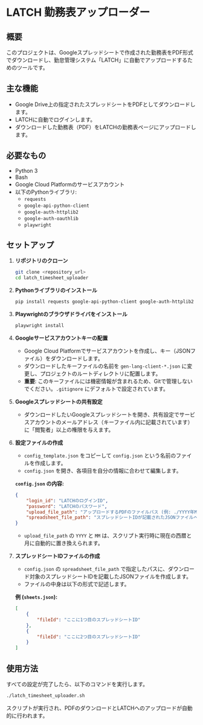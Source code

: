# LATCH 勤務表アップローダー

## 概要

このプロジェクトは、Googleスプレッドシートで作成された勤務表をPDF形式でダウンロードし、勤怠管理システム「LATCH」に自動でアップロードするためのツールです。

## 主な機能

-   Google Drive上の指定されたスプレッドシートをPDFとしてダウンロードします。
-   LATCHに自動でログインします。
-   ダウンロードした勤務表（PDF）をLATCHの勤務表ページにアップロードします。

## 必要なもの

-   Python 3
-   Bash
-   Google Cloud Platformのサービスアカウント
-   以下のPythonライブラリ:
    -   `requests`
    -   `google-api-python-client`
    -   `google-auth-httplib2`
    -   `google-auth-oauthlib`
    -   `playwright`

## セットアップ

1.  **リポジトリのクローン**
    ```bash
    git clone <repository_url>
    cd latch_timesheet_uploader
    ```

2.  **Pythonライブラリのインストール**
    ```bash
    pip install requests google-api-python-client google-auth-httplib2 google-auth-oauthlib playwright
    ```

3.  **Playwrightのブラウザドライバをインストール**
    ```bash
    playwright install
    ```

4.  **Googleサービスアカウントキーの配置**
    -   Google Cloud Platformでサービスアカウントを作成し、キー（JSONファイル）をダウンロードします。
    -   ダウンロードしたキーファイルの名前を `gen-lang-client-*.json` に変更し、プロジェクトのルートディレクトリに配置します。
    -   **重要**: このキーファイルには機密情報が含まれるため、Gitで管理しないでください。`.gitignore` にデフォルトで設定されています。

5.  **Googleスプレッドシートの共有設定**
    -   ダウンロードしたいGoogleスプレッドシートを開き、共有設定でサービスアカウントのメールアドレス（キーファイル内に記載されています）に「閲覧者」以上の権限を与えます。

6.  **設定ファイルの作成**
    -   `config_template.json` をコピーして `config.json` という名前のファイルを作成します。
    -   `config.json` を開き、各項目を自分の情報に合わせて編集します。

    **`config.json` の内容:**
    ```json
    {
        "login_id": "LATCHのログインID",
        "password": "LATCHのパスワード",
        "upload_file_path": "アップロードするPDFのファイルパス (例: ./YYYY年MM月_勤務表.pdf)",
        "spreadsheet_file_path": "スプレッドシートIDが記載されたJSONファイルへのパス (例: ./sheets.json)"
    }
    ```
    -   `upload_file_path` の `YYYY` と `MM` は、スクリプト実行時に現在の西暦と月に自動的に置き換えられます。

7.  **スプレッドシートIDファイルの作成**
    -   `config.json` の `spreadsheet_file_path` で指定したパスに、ダウンロード対象のスプレッドシートIDを記載したJSONファイルを作成します。
    -   ファイルの中身は以下の形式で記述します。

    **例 (`sheets.json`):**
    ```json
    [
        {
            "fileId": "ここに1つ目のスプレッドシートID"
        },
        {
            "fileId": "ここに2つ目のスプレッドシートID"
        }
    ]
    ```

## 使用方法

すべての設定が完了したら、以下のコマンドを実行します。

```bash
./latch_timesheet_uploader.sh
```

スクリプトが実行され、PDFのダウンロードとLATCHへのアップロードが自動的に行われます。
